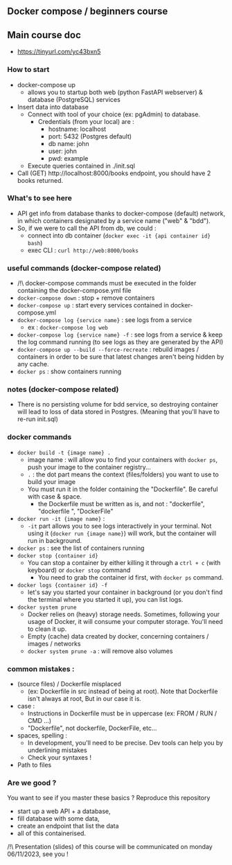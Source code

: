 ## Docker compose / beginners course

## Main course doc
- https://tinyurl.com/yc43bxn5

### How to start
- docker-compose up
  - allows you to startup both web (python FastAPI webserver) & database (PostgreSQL) services
- Insert data into database
  - Connect with tool of your choice (ex: pgAdmin) to database.
    - Credentials (from your local) are : 
      - hostname: localhost
      - port: 5432 (Postgres default)
      - db name: john
      - user: john
      - pwd: example
  - Execute queries contained in ./init.sql
- Call (GET) http://localhost:8000/books endpoint, you should have 2 books returned.

### What's to see here
- API get info from database thanks to docker-compose (default) network, 
in which containers designated by a service name ("web" & "bdd").
- So, if we were to call the API from db, we could : 
  - connect into db container (`docker exec -it {api container id} bash`)
  - exec CLI : `curl http://web:8000/books`

### useful commands (docker-compose related)
- /!\ docker-compose commands must be executed in the folder containing the docker-compose.yml file
- `docker-compose down` : stop + remove containers
- `docker-compose up` : start every services contained in docker-compose.yml
- `docker-compose log {service name}` : see logs from a service
  - ex : `docker-compose log web`
- `docker-compose log {service name} -f` : see logs from a service & keep the log command running 
(to see logs as they are generated by the API)
- `docker-compose up --build --force-recreate` : rebuild images / containers in order to be sure that
latest changes aren't being hidden by any cache.
- `docker ps` : show containers running

### notes (docker-compose related)
- There is no persisting volume for bdd service, so destroying container will lead to loss of data stored
in Postgres. (Meaning that you'll have to re-run init.sql)

### docker commands
- `docker build -t {image name} .`
  - image name : will allow you to find your containers with `docker ps`, push your image to the container registry...
  - `.` : the dot part means the context (files/folders) you want to use to build your image
  - You must run it in the folder containing the "Dockerfile". Be careful with case & space.
    - the Dockerfile must be written as is, and not : "dockerfile", "dockerfile ", "DockerFile"
- `docker run -it {image name}` :
  - `-it` part allows you to see logs interactively in your terminal. Not using it (`docker run {image name}`)
will work, but the container will run in background.
- `docker ps` : see the list of containers running
- `docker stop {container id}`
  - You can stop a container by either killing it through a `ctrl + c` (with keyboard) or `docker stop` command
    - You need to grab the container id first, with `docker ps` command.
- `docker logs {container id} -f`
  - let's say you started your container in background (or you don't find the terminal where you started it up),
you can list logs.
- `docker system prune`
  - Docker relies on (heavy) storage needs. Sometimes, following your usage of Docker, it will
consume your computer storage. You'll need to clean it up.
  - Empty (cache) data created by docker, concerning containers / images / networks
  - `docker system prune -a` : will remove also volumes

### common mistakes :
- (source files) / Dockerfile misplaced 
  - (ex: Dockerfile in src instead of being at root). Note that Dockerfile isn't always at root, 
But in our case it is.
- case : 
  - Instructions in Dockerfile must be in uppercase (ex: FROM / RUN / CMD ...)
  - "Dockerfile", not dockerfile, DockerFile, etc...
- spaces, spelling : 
  - In development, you'll need to be precise. Dev tools can help you by underlining mistakes
  - Check your syntaxes ! 
- Path to files 

### Are we good ?
You want to see if you master these basics ? Reproduce this repository 
- start up a web API + a database,
- fill database with some data,
- create an endpoint that list the data
- all of this containerised.

/!\ Presentation (slides) of this course will be communicated on monday 06/11/2023, see you !